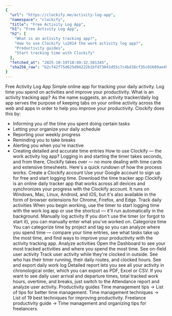 ```yaml
---
{
  "url": "https://clockify.me/activity-log-app",
  "namespace": "clockify",
  "title": "Free Activity Log App",
  "h1": "Free Activity Log App",
  "h2": [
    "What is an activity tracking app?",
    "How to use Clockify \u2014 the work activity log app?",
    "Productivity guides",
    "Start tracking time with Clockify"
  ],
  "fetched_at": "2025-10-19T18:49:32.501345",
  "sha256_raw": "b2cf42f75d625d94222b1bfd73041d55c7c4bd16cf35c01689ae45bcec850d53"
}
---
```


Free Activity Log App
Simple online app for tracking your daily activity. Log time you spend on activities and improve your productivity.
What is an activity tracking app?
As the name suggests, an activity tracker/daily log app serves the purpose of keeping tabs on your online activity across the web and apps in order to help you improve your productivity. Clockify does this by:
- Informing you of the time you spent doing certain tasks
- Letting your organize your daily schedule
- Reporting your weekly progress
- Reminding you to take breaks
- Alerting you when you're inactive
- Creating detailed and accurate time entries
How to use Clockify — the work activity log app?
Logging in and starting the timer takes seconds, and from there, Clockify takes over — no more dealing with time cards and extensive timesheets. Here's a quick rundown of how the process works.
Create a Clockify account
Use your Google account to sign up for free and start logging time.
Download the time tracker app
Clockify is an online daily tracker app that works across all devices and synchronizes your progress with the Clockify account.
It runs on Windows, Mac, Linux, Android, and iOS, but it's also available in the form of browser extensions for Chrome, Firefox, and Edge.
Track daily activities
When you begin working, use the timer to start logging time with the work log app or use the shortcut — it'll run automatically in the background.
Manually log activity
If you don't use the timer (or forgot to start it), you can manually enter what you've worked on.
Categorize time
You can categorize time by project and tag so you can analyze where you spend time — compare your time entries, see what tasks take up the most time, and find ways to improve your productivity with the activity tracking app.
Analyze activities
Open the Dashboard to see your most tracked activities and where you spend the most time.
See on-field user activity
Track user activity while they're clocked in outside. See who has their timer running, their daily routes, and clocked hours.
See and export daily work log
Detailed report lets you see all your activity in chronological order, which you can export as PDF, Excel or CSV.
If you want to see daily user arrival and departure times, total tracked work hours, overtime, and breaks, just switch to the Attendance report and analyze user activity.
Productivity guides
Time management tips →
List of tips for better time management.
Time management techniques →
List of 19 best techniques for improving productivity.
Freelance productivity guide →
Time management and organizing tips for freelancers.